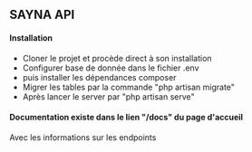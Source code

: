 ## SAYNA API

#### Installation

- Cloner le projet et procède direct à son installation
- Configurer base de donnée dans le fichier .env
- puis installer les dépendances composer
- Migrer les tables par la commande "php artisan migrate"
- Après lancer le server par "php artisan serve"

#### Documentation existe dans le lien "/docs" du page d'accueil

Avec les informations sur les endpoints
